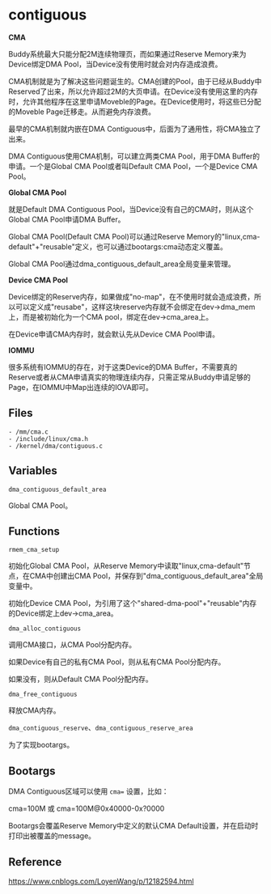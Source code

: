 # contiguous

**CMA**

Buddy系统最大只能分配2M连续物理页，而如果通过Reserve Memory来为Device绑定DMA Pool，当Device没有使用时就会对内存造成浪费。

CMA机制就是为了解决这些问题诞生的。CMA创建的Pool，由于已经从Buddy中Reserved了出来，所以允许超过2M的大页申请。在Device没有使用这里的内存时，允许其他程序在这里申请Moveble的Page。在Device使用时，将这些已分配的Moveble Page迁移走。从而避免内存浪费。

最早的CMA机制就内嵌在DMA Contiguous中，后面为了通用性，将CMA独立了出来。

DMA Contiguous使用CMA机制，可以建立两类CMA Pool，用于DMA Buffer的申请。一个是Global CMA Pool或者叫Default CMA Pool，一个是Device CMA Pool。

**Global CMA Pool**

就是Default DMA Contiguous Pool，当Device没有自己的CMA时，则从这个Global CMA Pool申请DMA Buffer。

Global CMA Pool(Default CMA Pool)可以通过Reserve Memory的"linux,cma-default"+"reusable"定义，也可以通过bootargs:cma动态定义覆盖。

Global CMA Pool通过dma_contiguous_default_area全局变量来管理。

**Device CMA Pool**

Device绑定的Reserve内存，如果做成"no-map"，在不使用时就会造成浪费，所以可以定义成"reusabe"，这样这块reserve内存就不会绑定在dev->dma_mem上，而是被初始化为一个CMA pool，绑定在dev->cma_area上。

在Device申请CMA内存时，就会默认先从Device CMA Pool申请。

**IOMMU**

很多系统有IOMMU的存在，对于这类Device的DMA Buffer，不需要真的Reserve或者从CMA申请真实的物理连续内存，只需正常从Buddy申请足够的Page，在IOMMU中Map出连续的IOVA即可。

## Files

```
- /mm/cma.c
- /include/linux/cma.h
- /kernel/dma/contiguous.c
```

## Variables

`dma_contiguous_default_area`

Global CMA Pool。

## Functions

`rmem_cma_setup`

初始化Global CMA Pool，从Reserve Memory中读取"linux,cma-default"节点，在CMA中创建出CMA Pool，并保存到"dma_contiguous_default_area"全局变量中。

初始化Device CMA Pool，为引用了这个"shared-dma-pool"+"reusable"内存的Device绑定上dev->cma_area。

`dma_alloc_contiguous`

调用CMA接口，从CMA Pool分配内存。

如果Device有自己的私有CMA Pool，则从私有CMA Pool分配内存。

如果没有，则从Default CMA Pool分配内存。

`dma_free_contiguous`

释放CMA内存。

`dma_contiguous_reserve`、`dma_contiguous_reserve_area`

为了实现bootargs。

## Bootargs

DMA Contiguous区域可以使用 `cma=` 设置，比如：

cma=100M 或 cma=100M@0x40000-0x?0000

Bootargs会覆盖Reserve Memory中定义的默认CMA Default设置，并在启动时打印出被覆盖的message。

## Reference

<https://www.cnblogs.com/LoyenWang/p/12182594.html>
